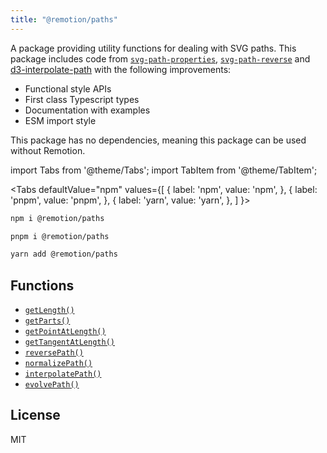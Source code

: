 ```yaml
---
title: "@remotion/paths"
---
```


A package providing utility functions for dealing with SVG paths. This package includes code from [`svg-path-properties`](https://www.npmjs.com/package/svg-path-properties), [`svg-path-reverse`](https://github.com/Pomax/svg-path-reverse#readme) and [d3-interpolate-path](https://github.com/pbeshai/d3-interpolate-path) with the following improvements:

- Functional style APIs
- First class Typescript types
- Documentation with examples
- ESM import style

This package has no dependencies, meaning this package can be used without Remotion.

import Tabs from '@theme/Tabs';
import TabItem from '@theme/TabItem';

<Tabs
defaultValue="npm"
values={[
{ label: 'npm', value: 'npm', },
{ label: 'pnpm', value: 'pnpm', },
{ label: 'yarn', value: 'yarn', },
]
}>
<TabItem value="npm">

```bash
npm i @remotion/paths
```

  </TabItem>

  <TabItem value="pnpm">

```bash
pnpm i @remotion/paths
```

  </TabItem>

  <TabItem value="yarn">

```bash
yarn add @remotion/paths
```

  </TabItem>
</Tabs>

## Functions

- [`getLength()`](/docs/paths/get-length)
- [`getParts()`](/docs/paths/get-parts)
- [`getPointAtLength()`](/docs/paths/get-point-at-length)
- [`getTangentAtLength()`](/docs/paths/get-tangent-at-length)
- [`reversePath()`](/docs/paths/reverse-path)
- [`normalizePath()`](/docs/paths/normalize-path)
- [`interpolatePath()`](/docs/paths/interpolate-path)
- [`evolvePath()`](/docs/paths/evolve-path)

## License

MIT
